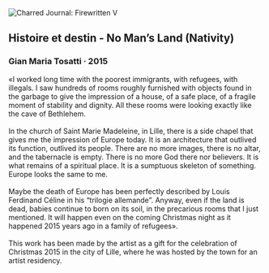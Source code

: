 <div class="artwork-of-the-day">
  <div class="container">
    <div class="img-wrapper">
      <img
        src="https://uploads2.wikiart.org/00318/images/gian-maria-tosatti/gian-maria-tosatti-no-man-s-land-nativite-7.jpg"
        alt="Charred Journal: Firewritten V" />
    </div>
    <div class="artwork-detail">
      <div class="artwork-origin"> 
        <h2 class="artwork-name">Histoire et destin - No Man’s Land (Nativity)</h2>
        <h3 class="artist">
          Gian Maria Tosatti
                    ·  2015
        </h3>
      </div>
      <p class="description">
        <span class="artwork-description-text ng-binding" ng-bind-html="viewModel.ArtworkOfTheDay.Description | unsafe">«I worked long time with the poorest immigrants, with refugees, with illegals. I saw hundreds of rooms roughly furnished with objects found in the garbage to give the impression of a house, of a safe place, of a fragile moment of stability and dignity. All these rooms were looking exactly like the cave of Bethlehem.<br><br>In the church of Saint Marie Madeleine, in Lille, there is a side chapel that gives me the impression of Europe today. It is an architecture that outlived its function, outlived its people. There are no more images, there is no altar, and the tabernacle is empty. There is no more God there nor believers. It is what remains of a spiritual place. It is a sumptuous skeleton of something. Europe looks the same to me.<br><br>Maybe the death of Europe has been perfectly described by Louis Ferdinand Céline in his “trilogie allemande”. Anyway, even if the land is dead, babies continue to born on its soil, in the precarious rooms that I just mentioned. It will happen even on the coming Christmas night as it happened 2015 years ago in a family of refugees».<br><br>This work has been made by the artist as a gift for the celebration of Christmas 2015 in the city of Lille, where he was hosted by the town for an artist residency.</span>
                        <div class="text-shadow-container" ng-show="showShadow" style=""></div>
      </p>
    </div>
  </div>

</div>
